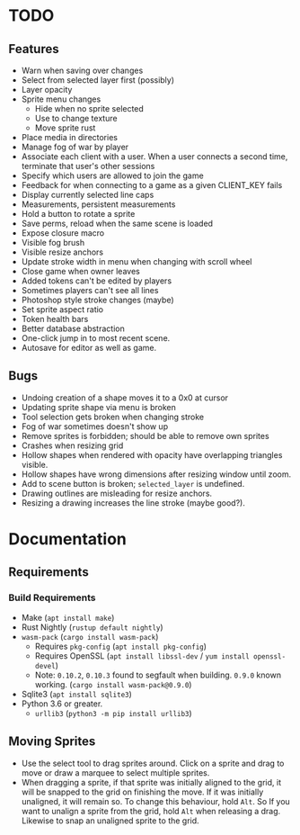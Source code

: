 # TODO

## Features
* Warn when saving over changes
* Select from selected layer first (possibly)
* Layer opacity
* Sprite menu changes
    * Hide when no sprite selected
    * Use to change texture
    * Move sprite rust
* Place media in directories
* Manage fog of war by player
* Associate each client with a user. When a user connects a second time,
    terminate that user's other sessions
* Specify which users are allowed to join the game
* Feedback for when connecting to a game as a given CLIENT_KEY fails
* Display currently selected line caps
* Measurements, persistent measurements
* Hold a button to rotate a sprite
* Save perms, reload when the same scene is loaded
* Expose closure macro
* Visible fog brush
* Visible resize anchors
* Update stroke width in menu when changing with scroll wheel
* Close game when owner leaves
* Added tokens can't be edited by players
* Sometimes players can't see all lines 
* Photoshop style stroke changes (maybe)
* Set sprite aspect ratio
* Token health bars
* Better database abstraction
* One-click jump in to most recent scene.
* Autosave for editor as well as game.

## Bugs
* Undoing creation of a shape moves it to a 0x0 at cursor
* Updating sprite shape via menu is broken
* Tool selection gets broken when changing stroke
* Fog of war sometimes doesn't show up
* Remove sprites is forbidden; should be able to remove own sprites
* Crashes when resizing grid
* Hollow shapes when rendered with opacity have overlapping triangles visible.
* Hollow shapes have wrong dimensions after resizing window until zoom.
* Add to scene button is broken; `selected_layer` is undefined.
* Drawing outlines are misleading for resize anchors.
* Resizing a drawing increases the line stroke (maybe good?).

# Documentation

## Requirements

### Build Requirements

* Make (`apt install make`)
* Rust Nightly (`rustup default nightly`)
* `wasm-pack` (`cargo install wasm-pack`)
    * Requires `pkg-config` (`apt install pkg-config`)
    * Requires OpenSSL (`apt install libssl-dev` / `yum install openssl-devel`)
    * Note: `0.10.2`, `0.10.3` found to segfault when building. `0.9.0` known
        working. (`cargo install wasm-pack@0.9.0`)
* Sqlite3 (`apt install sqlite3`)
* Python 3.6 or greater.
    * `urllib3` (`python3 -m pip install urllib3`)

## Moving Sprites

* Use the select tool to drag sprites around. Click on a sprite and drag to
    move or draw a marquee to select multiple sprites.
* When dragging a sprite, if that sprite was initially aligned to the grid, it
    will be snapped to the grid on finishing the move. If it was initially
    unaligned, it will remain so. To change this behaviour, hold `Alt`. So If
    you want to unalign a sprite from the grid, hold `Alt` when releasing a
    drag. Likewise to snap an unaligned sprite to the grid. 
